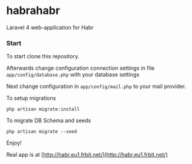 habrahabr
=========

Laravel 4 web-application for Habr

### Start

To start clone this repository.

Afterwards change configuration connection settings in file `app/config/database.php` with your database settings

Next change configuration in `app/config/mail.php` to your mail provider.

To setup migrations

	php artisan migrate:install

To migrate DB Schema and seeds

	php artisan migrate --seed

Enjoy!

Real app is at [http://habr.eu1.frbit.net/](http://habr.eu1.frbit.net/)